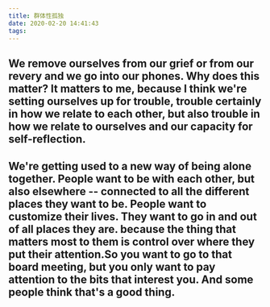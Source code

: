 ```yaml
---
title: 群体性孤独
date: 2020-02-20 14:41:43
tags:
---
```

## We remove ourselves from our grief or from our revery and we go into our phones. Why does this matter? It matters to me, because I think we're setting ourselves up for trouble, trouble certainly in how we relate to each other, but also trouble in how we relate to ourselves and our capacity for self-reflection. 
## We're getting used to a new way of being alone together. People want to be with each other, but also elsewhere -- connected to all the different places they want to be. People want to customize their lives. They want to go in and out of all places they are. because the thing that matters most to them is control over where they put their attention.So you want to go to that board meeting, but you  only want to pay attention to the bits that interest you. And some people think that's a good thing. 